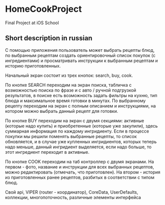 # HomeCookProject
Final Project at iOS School

## Short description in russian
С помощью приложения пользователь может выбрать рецепты блюд, по выбранным рецептам создать ориентировочный список покупок (с ингредиентами) и просматривать инструкции к выбранным рецептам и историю приготовленных.

Начальный экран состоит из трех кнопок: search, buy, cook.

По кнопке SEARCH переходим на экран поиска, табличка с возможностью поиска по фразе и с авто / ручной подгрузкой результатов, в поиске есть возможность задать фильтры на кухню, тип блюда и максимальное время готовки в минутах. По выбранному рецепту переходим на экран с полным описанием и инструкциями, на котором можно выбрать данный рецепт для готовки.

По кнопке BUY переходим на экран с двумя секциями: активные (которые надо купить) и приобретенные (которые уже закупили), здесь суммарная информация по каждому ингридиенту. Если в процессе покупки мы решили поменять выбранные рецепты, то список обновляется, и в случае уже купленных ингридиентов, которых теперь надо меньше, данный ингридиент выделяется, если надо больше, то этот ингредиент переходит в активные.

По кнопке COOK переходим на таб контроллер с двумя экранами. На первом - фото, название и инструкции для всех выбранных рецептов, можно редактировать (отмечать, что приготовлен). На втором - история из приготовленных ранее рецептов, разбитых в соответствии с типом блюд.

Свой api, VIPER (router -  координатор), CoreData, UserDefaults, коллекции, многопоточность, различные элементы интерфейса
